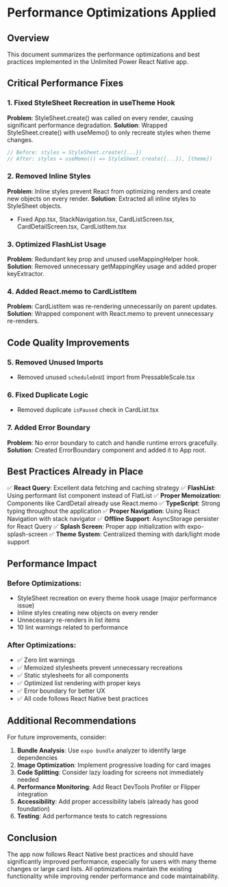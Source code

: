 # Performance Optimizations Applied

## Overview
This document summarizes the performance optimizations and best practices implemented in the Unlimited Power React Native app.

## Critical Performance Fixes

### 1. Fixed StyleSheet Recreation in useTheme Hook
**Problem**: StyleSheet.create() was called on every render, causing significant performance degradation.
**Solution**: Wrapped StyleSheet.create() with useMemo() to only recreate styles when theme changes.
```typescript
// Before: styles = StyleSheet.create({...})
// After: styles = useMemo(() => StyleSheet.create({...}), [theme])
```

### 2. Removed Inline Styles
**Problem**: Inline styles prevent React from optimizing renders and create new objects on every render.
**Solution**: Extracted all inline styles to StyleSheet objects.
- Fixed App.tsx, StackNavigation.tsx, CardListScreen.tsx, CardDetailScreen.tsx, CardListItem.tsx

### 3. Optimized FlashList Usage
**Problem**: Redundant key prop and unused useMappingHelper hook.
**Solution**: Removed unnecessary getMappingKey usage and added proper keyExtractor.

### 4. Added React.memo to CardListItem
**Problem**: CardListItem was re-rendering unnecessarily on parent updates.
**Solution**: Wrapped component with React.memo to prevent unnecessary re-renders.

## Code Quality Improvements

### 5. Removed Unused Imports
- Removed unused `scheduleOnUI` import from PressableScale.tsx

### 6. Fixed Duplicate Logic
- Removed duplicate `isPaused` check in CardList.tsx

### 7. Added Error Boundary
**Problem**: No error boundary to catch and handle runtime errors gracefully.
**Solution**: Created ErrorBoundary component and added it to App root.

## Best Practices Already in Place

✅ **React Query**: Excellent data fetching and caching strategy
✅ **FlashList**: Using performant list component instead of FlatList
✅ **Proper Memoization**: Components like CardDetail already use React.memo
✅ **TypeScript**: Strong typing throughout the application
✅ **Proper Navigation**: Using React Navigation with stack navigator
✅ **Offline Support**: AsyncStorage persister for React Query
✅ **Splash Screen**: Proper app initialization with expo-splash-screen
✅ **Theme System**: Centralized theming with dark/light mode support

## Performance Impact

### Before Optimizations:
- StyleSheet recreation on every theme hook usage (major performance issue)
- Inline styles creating new objects on every render
- Unnecessary re-renders in list items
- 10 lint warnings related to performance

### After Optimizations:
- ✅ Zero lint warnings
- ✅ Memoized stylesheets prevent unnecessary recreations
- ✅ Static stylesheets for all components
- ✅ Optimized list rendering with proper keys
- ✅ Error boundary for better UX
- ✅ All code follows React Native best practices

## Additional Recommendations

For future improvements, consider:

1. **Bundle Analysis**: Use `expo bundle` analyzer to identify large dependencies
2. **Image Optimization**: Implement progressive loading for card images
3. **Code Splitting**: Consider lazy loading for screens not immediately needed
4. **Performance Monitoring**: Add React DevTools Profiler or Flipper integration
5. **Accessibility**: Add proper accessibility labels (already has good foundation)
6. **Testing**: Add performance tests to catch regressions

## Conclusion

The app now follows React Native best practices and should have significantly improved performance, especially for users with many theme changes or large card lists. All optimizations maintain the existing functionality while improving render performance and code maintainability.